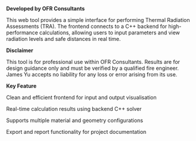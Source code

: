 **Developed by OFR Consultants**

This web tool provides a simple interface for performing Thermal Radiation Assessments (TRA). The frontend connects to a C++ backend for high-performance calculations, allowing users to input parameters and view radiation levels and safe distances in real time.

**Disclaimer**

This tool is for professional use within OFR Consultants. Results are for design guidance only and must be verified by a qualified fire engineer. James Yu accepts no liability for any loss or error arising from its use.

**Key Feature**

Clean and efficient frontend for input and output visualisation

Real-time calculation results using backend C++ solver

Supports multiple material and geometry configurations

Export and report functionality for project documentation
